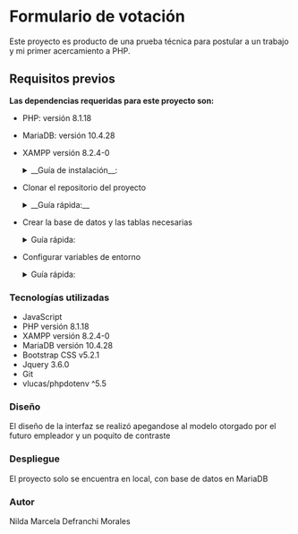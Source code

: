 # **Formulario de votación**

Este proyecto es producto de una prueba técnica para postular a un trabajo y mi primer acercamiento a PHP. 

## **Requisitos previos**

__Las dependencias requeridas para este proyecto son:__

- PHP: versión 8.1.18 

- MariaDB: versión 10.4.28

- XAMPP versión 8.2.4-0 



    <details>


    <summary>__Guía de instalación__:</summary>


    Luego de descargar en este link: (https://www.apachefriends.org/es/index.html)
    
    Abrir la terminal en descargas y ponemos el siguiente comando: `sudo chmod +x ./xampp-linux-x64-8.2.4-0-installer.run` 

    luego ejecutamos sudo `./xampp-linux-x64-8.2.4-0-installer.run`

    y se abrirá una ventana donde solo debemos dar siguiente hasta terminar y cerrar.


    Para ejecutar la interfaz grafica se debe usar el siguiente comando: `sudo ./manager-linux-x64.run`

    en la interfaz grafica, ir a 'Manage Servers/start all' y activar los tres campos (si la última no se activa, es que falta instalar lib, para eso, usa el siguiente comando: `sudo dnf install libnsl` y listo.

    Luego ir al navegador y poner la siguiente URL: (http://localhost/dashboard/phpMyAdmin)
 

    __Configuracion global:__

    Ingresar con: `sudo nano/etc/profile`

    no tocar nada y bajar al final donde pondremos lo siguiente: `export PATH=”$PATH:/opt/lampp/bin`

    volver al inicio y probar con este comando: `php —version`, si nos muestra la información es que ya esta configurado globalmente.


    __Para ingresar por la terminal:__

    `sudo chown -R usuario:grupos /opt/lampp/htdocs`
    (para saber cuál es tu usuario se usa: `whoami` y para ver los grupos: `groups usuario`)

    con `dolphin .` vamos a la interfáz gráfica

    </details>


- Clonar el repositorio del proyecto 

    <details>


    <summary>__Guía rápida:__</summary>


    Abre una terminal o línea de comandos en tu sistema operativo y navega hasta el directorio donde deseas clonar el repositorio, ejecuta el siguiente comando: `git clone https://github.com/ndef10/formulario-votacion.git`


    </details>


-  Crear la base de datos y las tablas necesarias

    <details>


    <summary>Guía rápida:</summary>


    Script se encuentra en la carpeta SQL dentro del proyecto *se llama: formulario.sql)

    Con el servidor iniciado abre una terminal, en caso de no tener configurada una contraseña puedes usar el siguiente comando: `mysql -u root -p`
    (si tienes una contraseña configurada para el usuario "root", se te solicitará ingresarla después de ejecutar el comando)

    Una vez que estés conectado a la base de datos, puedes importar el script con el siguiente comando: `source /ruta/al/formulario.sql`
    (modificar la ruta dependiendo de su ubicación)

    </details>



- Configurar variables de entorno

    <details>


    <summary>Guía rápida:</summary>


    Se crearon variables de entorno con la libreria: vlucas/phpdotenv


    </details>



### **Tecnologías utilizadas**

- JavaScript
- PHP versión 8.1.18
- XAMPP versión 8.2.4-0
- MariaDB versión 10.4.28
- Bootstrap CSS v5.2.1
- Jquery 3.6.0 
- Git
- vlucas/phpdotenv ^5.5



### **Diseño**

El diseño de la interfaz se realizó apegandose al modelo otorgado por el futuro empleador y un poquito de contraste



### **Despliegue**

El proyecto solo se encuentra en local, con base de datos en MariaDB



### **Autor**

Nilda Marcela Defranchi Morales